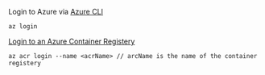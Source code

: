 Login to Azure via [Azure CLI](https://docs.microsoft.com/en-us/cli/azure/)

```
az login
```

[Login to an Azure Container Registery](https://docs.microsoft.com/en-us/azure/container-registry/container-registry-authentication?tabs=azure-cli#individual-login-with-azure-ad)

```
az acr login --name <acrName> // arcName is the name of the container registery
```
